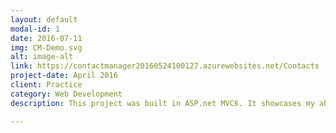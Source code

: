 ```yaml
---
layout: default
modal-id: 1
date: 2016-07-11
img: CM-Demo.svg
alt: image-alt
link: https://contactmanager20160524100127.azurewebsites.net/Contacts
project-date: April 2016
client: Practice
category: Web Development
description: This project was built in ASP.net MVC6. It showcases my ability to use MVC frameworks, C# and SQL databases. The application requires a user to log in, then will display contact info in the form of a table. The data is populated from a SQL database and is queried using the Entity framework. With the use of models, I organized the data to be collected and stored, and then in the Contact Controller I gave users who are logged in the privilege to perform CRUD (Create, Read, Update, and Delete) functions on the data. In addition, is  configured with an alternative log-in using Google authentication through the Oauth-2 plugin. Contact Manager hosted on Microsoft's cloud service Azure. Go ahead and give it a <strong><a href="https://contactmanager20160524100127.azurewebsites.net/Contacts">test</a></strong>.

---
```

